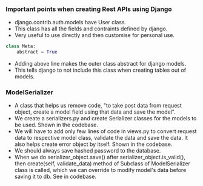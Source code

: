 ### Important points when creating Rest APIs using Django
- django.contrib.auth.models have User class.
- This class has all the fields and contraints defined by django.
- Very useful to use directly and then customise for personal use.
```python
class Meta:
    abstract = True
```
- Adding above line makes the outer class abstract for django models.
- This tells django to not include this class when creating tables out of models.

### ModelSerializer
- A class that helps us remove code, "to take post data from request object, create a model field using that data and save the model".
- We create a serializers.py and create Serializer classes for the models to be used. Shown in the codebase.
- We will have to add only few lines of code in views.py to convert request data to respective model class, validate the data and save the data. It also helps create error object by itself. Shown in the codebase.
- We should always save hashed password to the database.
- When we do serializer_object.save() after serializer_object.is_valid(), then create(self, validate_data) method of Subclass of ModelSerializer class is called, which we can override to modify model's data before saving it to db. See in codebase.
